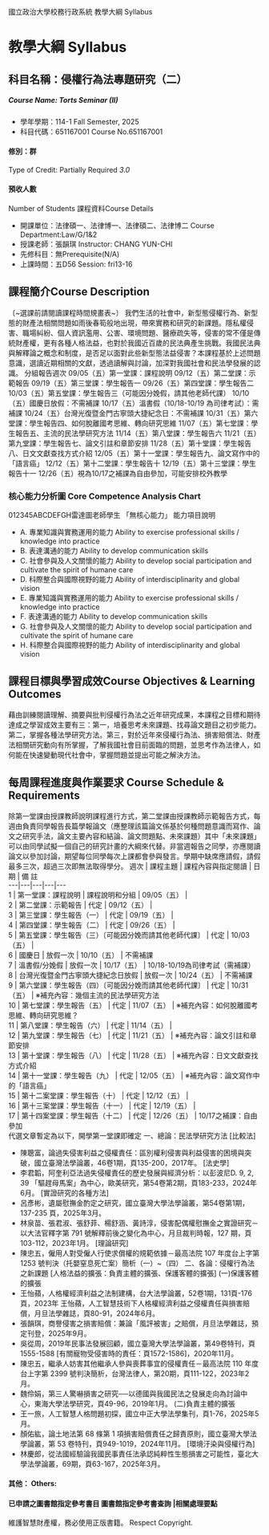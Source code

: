 國立政治大學校務行政系統 教學大綱 Syllabus
# 教學大綱 Syllabus
##  科目名稱：侵權行為法專題研究（二） 
#####  Course Name: Torts Seminar (II)
  * 學年學期：114-1 Fall Semester, 2025 
  * 科目代碼：651167001 Course No.651167001
#### 修別：群
Type of Credit: Partially Required 
_3.0_
#### 預收人數
Number of Students
課程資料Course Details
  * 開課單位：法律碩一、法律博一、法律碩二、法律博二 Course Department:Law/G/1&2 
  * 授課老師：張韻琪 Instructor: CHANG YUN-CHI 
  * 先修科目：無Prerequisite(N/A)
  * 上課時間：五D56 Session: fri13-16
##  課程簡介Course Description
〔~選課前請閱讀課程時間規畫表~〕
我們生活的社會中，新型態侵權行為、新型態的財產法相關問題如雨後春筍般地出現，帶來實務和研究的新課題。隱私權侵害、職場糾紛、個人資訊濫用、公害、環境問題、醫療疏失等，侵害的常不僅是傳統財產權，更有各種人格法益，也對於我國近百歲的民法典產生挑戰。我國民法典與解釋論之概念和制度，是否足以面對此些新型態法益侵害？本課程基於上述問題意識，選讀近期相關的文獻，透過讀解與討論，加深對我國社會和民法學發展的認識。
分組報告週次
09/05（五）第一堂課：課程說明
09/12（五）第二堂課：示範報告
09/19（五）第三堂課：學生報告一
09/26（五）第四堂課：學生報告二
10/03（五）第五堂課：學生報告三（可能因分娩假，請其他老師代課） 
10/10（五）國慶日放假：不需補課
10/17（五）溫書假（10/18-10/19 為司律考試）：需補課
10/24（五）台灣光復暨金門古寧頭大捷紀念日：不需補課
10/31（五）第六堂課：學生報告四、如何脫離國考思維、轉向研究思維
11/07（五）第七堂課：學生報告五、主流的民法學研究方法
11/14（五）第八堂課：學生報告六
11/21（五）第九堂課：學生報告七、論文引註和章節安排
11/28（五）第十堂課：學生報告八、日文文獻查找方式介紹
12/05（五）第十一堂課：學生報告九、論文寫作中的「語言癌」
12/12（五）第十二堂課：學生報告十
12/19（五）第十三堂課：學生報告十一
12/26（五）視為10/17之補課為自由參加，可能安排校外教學
###  核心能力分析圖 Core Competence Analysis Chart
012345ABCDEFGH雷達圖老師學生
「無核心能力」 
能力項目說明
  * A. 專業知識與實務運用的能力 Ability to exercise professional skills / knowledge into practice
  * B. 表達溝通的能力 Ability to develop communication skills
  * C. 社會參與及人文關懷的能力 Ability to develop social participation and cultivate the spirit of humane care
  * D. 科際整合與國際視野的能力 Ability of interdisciplinarity and global vision
  * E. 專業知識與實務運用的能力 Ability to exercise professional skills / knowledge into practice
  * F. 表達溝通的能力 Ability to develop communication skills
  * G. 社會參與及人文關懷的能力 Ability to develop social participation and cultivate the spirit of humane care
  * H. 科際整合與國際視野的能力 Ability of interdisciplinarity and global vision
##  課程目標與學習成效Course Objectives & Learning Outcomes 
藉由訓練閱讀理解、摘要與批判侵權行為法之近年研究成果，本課程之目標和期待達成之學習成效主要有三：第一，培養思考未來課題、找尋論文題目之初步能力。第二，掌握各種法學研究方法。第三，對於近年來侵權行為法、損害賠償法、財產法相關研究動向有所掌握，了解我國社會目前面臨的問題，並思考作為法律人，如何能在快速變動現代社會中，掌握問題並提出可能之解決方法。
##  每周課程進度與作業要求 Course Schedule & Requirements
除第一堂課由授課教師說明課程進行方式，第二堂課由授課教師示範報告方式，每週由負責同學報告長篇學報論文（應整理該篇論文係基於何種問題意識而寫作、論文之研究手法，論文主要內容和結論、論文問題點、未來課題）其中「未來課題」可以由同學試擬一個自己的研究計畫的大綱來代替。非當週報告之同學，亦應閱讀論文以參加討論，期望每位同學每次上課都會參與發言。學期中缺席應請假，請假最多三次，超過三次即無法取得學分。
週次 |  課程主題 |  課程內容與指定閱讀 |  日期 |  備 註  
---|---|---|---|---  
1 |  第一堂課：課程說明 |  課程說明和分組 |  09/05（五） |   
2 |  第二堂課：示範報告 | 代定 |  09/12（五） |   
3 |  第三堂課：學生報告（一） |  代定 |  09/19（五） |   
4 |  第四堂課：學生報告（二） |  代定 |  09/26（五） |   
5 |  第五堂課：學生報告（三）〔可能因分娩而請其他老師代課〕 |  代定 |  10/03（五） |   
6 |  國慶日 |  放假一次 |  10/10（五） |  不需補課  
7 |  溫書假/分娩假 |  放假一次 |  10/17（五） |  10/18-10/19為司律考試（需補課）  
8 |  台灣光復暨金門古寧頭大捷紀念日放假 |  放假一次 |  10/24（五） |  不需補課  
9 |  第六堂課：學生報告（四）〔可能因分娩而請其他老師代課〕 |  代定 |  10/31（五） |  ※補充內容：幾個主流的民法學研究方法  
10 |  第七堂課：學生報告（五） |  代定 |  11/07（五） |  ※補充內容：如何脫離國考思維、轉向研究思維？  
11 |  第八堂課：學生報告（六） |  代定 |  11/14（五） |   
12 |  第九堂課：學生報告（七） |  代定 |  11/21（五） |  ※補充內容：論文引註和章節安排  
13 |  第十堂課：學生報告（八） | 代定 |  11/28（五） |  ※補充內容：日文文獻查找方式介紹  
14 |  第十一堂課：學生報告（九） |  代定 |  12/05（五） |  ※補充內容：論文寫作中的「語言癌」  
15 |  第十二案堂課：學生報告（十） |  代定 |  12/12（五） |   
16 |  第十三案堂課：學生報告（十一） |  代定 |  12/19（五） |   
17 |  第十四案堂課：學生報告（十二） |  代定 |  12/26（五） |  10/17之補課：自由參加  
代選文章暫定為以下，開學第一堂課即確定
一、總論：民法學研究方法
[比較法]
  * 陳聰富，論過失侵害利益之侵權責任：區別權利侵害與利益侵害的困境與突破，國立臺灣法學論叢，46卷1期，頁135-200，2017年。
[法史學]
  * 李君韜，阿奎利亞法過失侵權責任的歷史發展與經濟分析：以彭波尼D. 9, 2, 39 「驅趕母馬案」為中心，歐美研究，第54卷第2期，頁183-233，2024年6月。
[實證研究的各種方法]
  * 呂彥彬，遺屬慰撫金酌定之研究，國立臺灣大學法學論叢，第54卷第1期，137-235 頁，2025年3月。
  * 林泉苗、張君淑、張舒菲、楊舒涵、黃詩淳，侵害配偶權慰撫金之實證研究－以大法官釋字第 791 號解釋前後之變化為中心，月旦裁判時報，127 期，頁103-112，2023年1月。
[理論研究]
  * 陳忠五，僱用人對受僱人行使求償權的規範依據－最高法院 107 年度台上字第 1253 號判決（托嬰窒息死亡案）簡析（一）~（四）
二、各論：侵權行為法之新課題
[人格法益的擴張：負責主體的擴張、保護客體的擴張]
(一)保護客體的擴張
  * 王怡蘋，人格權經濟利益之法制建構，台大法學論叢，52卷1期，131頁-176頁，2023年
王怡蘋，人工智慧技術下人格權經濟利益之侵權責任與損害賠償，月旦法學雜誌，頁80-91，2024年6月。
  * 張韻琪，商譽侵害之損害賠償：兼論「風評被害」之賠償，月旦法學雜誌，預定刊登，2025年9月。
  * 吳從周，2019年民事法發展回顧，國立臺灣大學法學論叢，第49卷特刊，頁1555-1588 [有關寵物受侵害時的責任：頁1572-1586]，2020年11月。
  * 陳忠五，繼承人妨害其他繼承人參與喪葬事宜的侵權責任－最高法院 110 年度台上字第 2399 號判決簡析，台灣法律人，第20期，頁111-122，2023年2月。
  * 魏伶娟，第三人驚嚇損害之研究──以德國與我國民法之發展走向為討論中心，東海大學法學研究，頁49-96，2019年1月。
(二)負責主體的擴張
  * 王一旅，人工智慧人格問題初探，國立中正大學法學集刊，頁1-76，2025年5月。
  * 顏佑紘，論土地法第 68 條第 1 項損害賠償責任之歸責原則，國立臺灣大學法學論叢，第 53 卷特刊，頁949-1019，2024年11月。
[環境汙染與侵權行為]
  * 林慶郎，從法國經驗論我國民事責任法承認純粹性生態損害之可能性，臺北大學法學論叢，69期，頁63-167，2025年3月。
####  其他： Others:
####  已申請之圖書館指定參考書目  圖書館指定參考書查詢 |相關處理要點
維護智慧財產權，務必使用正版書籍。 Respect Copyright.